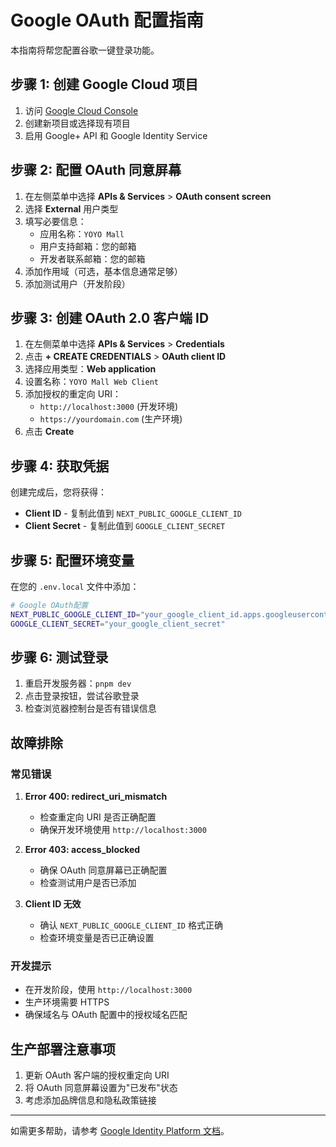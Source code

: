# Google OAuth 配置指南

本指南将帮您配置谷歌一键登录功能。

## 步骤 1: 创建 Google Cloud 项目

1. 访问 [Google Cloud Console](https://console.cloud.google.com/)
2. 创建新项目或选择现有项目
3. 启用 Google+ API 和 Google Identity Service

## 步骤 2: 配置 OAuth 同意屏幕

1. 在左侧菜单中选择 **APIs & Services** > **OAuth consent screen**
2. 选择 **External** 用户类型
3. 填写必要信息：
   - 应用名称：`YOYO Mall`
   - 用户支持邮箱：您的邮箱
   - 开发者联系邮箱：您的邮箱
4. 添加作用域（可选，基本信息通常足够）
5. 添加测试用户（开发阶段）

## 步骤 3: 创建 OAuth 2.0 客户端 ID

1. 在左侧菜单中选择 **APIs & Services** > **Credentials**
2. 点击 **+ CREATE CREDENTIALS** > **OAuth client ID**
3. 选择应用类型：**Web application**
4. 设置名称：`YOYO Mall Web Client`
5. 添加授权的重定向 URI：
   - `http://localhost:3000` (开发环境)
   - `https://yourdomain.com` (生产环境)
6. 点击 **Create**

## 步骤 4: 获取凭据

创建完成后，您将获得：

- **Client ID** - 复制此值到 `NEXT_PUBLIC_GOOGLE_CLIENT_ID`
- **Client Secret** - 复制此值到 `GOOGLE_CLIENT_SECRET`

## 步骤 5: 配置环境变量

在您的 `.env.local` 文件中添加：

```bash
# Google OAuth配置
NEXT_PUBLIC_GOOGLE_CLIENT_ID="your_google_client_id.apps.googleusercontent.com"
GOOGLE_CLIENT_SECRET="your_google_client_secret"
```

## 步骤 6: 测试登录

1. 重启开发服务器：`pnpm dev`
2. 点击登录按钮，尝试谷歌登录
3. 检查浏览器控制台是否有错误信息

## 故障排除

### 常见错误

1. **Error 400: redirect_uri_mismatch**
   - 检查重定向 URI 是否正确配置
   - 确保开发环境使用 `http://localhost:3000`

2. **Error 403: access_blocked**
   - 确保 OAuth 同意屏幕已正确配置
   - 检查测试用户是否已添加

3. **Client ID 无效**
   - 确认 `NEXT_PUBLIC_GOOGLE_CLIENT_ID` 格式正确
   - 检查环境变量是否已正确设置

### 开发提示

- 在开发阶段，使用 `http://localhost:3000`
- 生产环境需要 HTTPS
- 确保域名与 OAuth 配置中的授权域名匹配

## 生产部署注意事项

1. 更新 OAuth 客户端的授权重定向 URI
2. 将 OAuth 同意屏幕设置为"已发布"状态
3. 考虑添加品牌信息和隐私政策链接

---

如需更多帮助，请参考 [Google Identity Platform 文档](https://developers.google.com/identity/gsi/web/guides/overview)。

